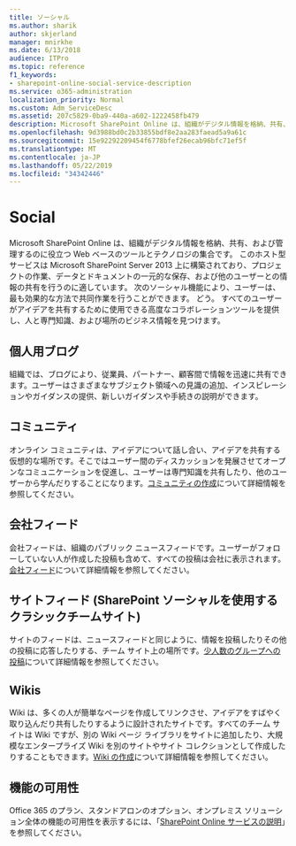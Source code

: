 ```yaml
---
title: ソーシャル
ms.author: sharik
author: skjerland
manager: mnirkhe
ms.date: 6/13/2018
audience: ITPro
ms.topic: reference
f1_keywords:
- sharepoint-online-social-service-description
ms.service: o365-administration
localization_priority: Normal
ms.custom: Adm_ServiceDesc
ms.assetid: 207c5829-0ba9-440a-a602-1222458fb479
description: Microsoft SharePoint Online は、組織がデジタル情報を格納、共有、および管理するのに役立つ Web ベースのツールとテクノロジの集合です。 このホスト型サービスは Microsoft SharePoint Server 2013 上に構築されており、プロジェクトの作業、データとドキュメントの一元的な保存、および他のユーザーとの情報の共有を行うのに適しています。 次のソーシャル機能により、ユーザーは、最も効果的な方法で共同作業を行うことができます。 どう。 すべてのユーザーがアイデアを共有するために使用できる高度なコラボレーションツールを提供し、人と専門知識、および場所のビジネス情報を見つけます。
ms.openlocfilehash: 9d3988bd0c2b33855bdf8e2aa283faead5a9a61c
ms.sourcegitcommit: 15e92292209454f6778bfef26ecab96bfc71ef5f
ms.translationtype: MT
ms.contentlocale: ja-JP
ms.lasthandoff: 05/22/2019
ms.locfileid: "34342446"
---
```

# <a name="social"></a>Social

Microsoft SharePoint Online は、組織がデジタル情報を格納、共有、および管理するのに役立つ Web ベースのツールとテクノロジの集合です。 このホスト型サービスは Microsoft SharePoint Server 2013 上に構築されており、プロジェクトの作業、データとドキュメントの一元的な保存、および他のユーザーとの情報の共有を行うのに適しています。 次のソーシャル機能により、ユーザーは、最も効果的な方法で共同作業を行うことができます。 どう。 すべてのユーザーがアイデアを共有するために使用できる高度なコラボレーションツールを提供し、人と専門知識、および場所のビジネス情報を見つけます。 
  
## <a name="personal-blogs"></a>個人用ブログ
<a name="bkmk_Blogs"> </a>

組織では、ブログにより、従業員、パートナー、顧客間で情報を迅速に共有できます。ユーザーはさまざまなサブジェクト領域への見識の追加、インスピレーションやガイダンスの提供、新しいガイダンスや手続きの説明ができます。
  
## <a name="community"></a>コミュニティ
<a name="bkmk_Community"> </a>

オンライン コミュニティは、アイデアについて話し合い、アイデアを共有する仮想的な場所です。そこではユーザー間のディスカッションを発展させてオープンなコミュニケーションを促進し、ユーザーは専門知識を共有したり、他のユーザーから学んだりすることになります。[コミュニティの作成](https://go.microsoft.com/fwlink/p/?LinkId=271061)について詳細情報を参照してください。
  
## <a name="company-feed"></a>会社フィード
<a name="bkmk_CompanyFeed"> </a>

会社フィードは、組織のパブリック ニュースフィードです。ユーザーがフォローしていない人が作成した投稿も含めて、すべての投稿は会社に表示されます。[会社フィード](https://go.microsoft.com/fwlink/p/?LinkId=271062)について詳細情報を参照してください。
  
## <a name="site-feed-classic-team-site-using-sharepoint-social"></a>サイトフィード (SharePoint ソーシャルを使用するクラシックチームサイト)
<a name="bkmk_SiteFeed"> </a>

サイトのフィードは、ニュースフィードと同じように、情報を投稿したりその他の投稿に応答したりする、チーム サイト上の場所です。[少人数のグループへの投稿](https://go.microsoft.com/fwlink/p/?LinkId=271071)について詳細情報を参照してください。
  
## <a name="wikis"></a>Wikis
<a name="bkmk_Wikis"> </a>

Wiki は、多くの人が簡単なページを作成してリンクさせ、アイデアをすばやく取り込んだり共有したりするように設計されたサイトです。すべてのチーム サイトは Wiki ですが、別の Wiki ページ ライブラリをサイトに追加したり、大規模なエンタープライズ Wiki を別のサイトやサイト コレクションとして作成したりすることもできます。[Wiki の作成](https://go.microsoft.com/fwlink/p/?LinkId=271358)について詳細情報を参照してください。
  
## <a name="feature-availability"></a>機能の可用性
<a name="bkmk_Wikis"> </a>

Office 365 のプラン、スタンドアロンのオプション、オンプレミス ソリューション全体の機能の可用性を表示するには、「[SharePoint Online サービスの説明](sharepoint-online-service-description.md)」を参照してください。
  

